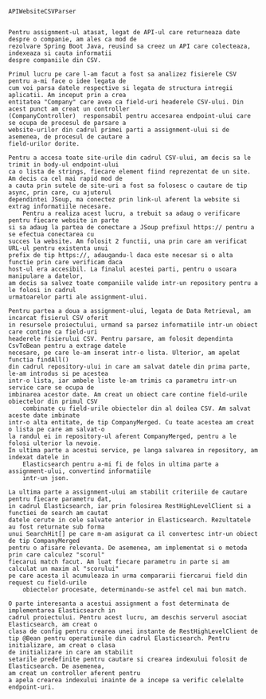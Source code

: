 	APIWebsiteCSVParser


	Pentru assignment-ul atasat, legat de API-ul care returneaza date despre o companie, am ales ca mod de 
	rezolvare Spring Boot Java, reusind sa creez un API care colecteaza, indexeaza si cauta informatii 
 	despre companiile din CSV.

	Primul lucru pe care l-am facut a fost sa analizez fisierele CSV pentru a-mi face o idee legata de 
 	cum voi parsa datele respective si legata de structura intregii	aplicatii. Am inceput prin a crea 
 	entitatea "Company" care avea ca field-uri headerele CSV-ului. Din acest punct am creat un controller 
 	(CompanyController)  responsabil pentru accesarea endpoint-ului care se ocupa de procesul de parsare a 
 	website-urilor din cadrul primei parti a assignment-ului si de asemenea, de procesul de cautare a 
  	field-urilor dorite.

	Pentru a accesa toate site-urile din cadrul CSV-ului, am decis sa le trimit in body-ul endpoint-ului 
 	ca o lista de strings, fiecare element fiind reprezentat de un site. Am decis ca cel mai rapid mod de 
  	a cauta prin sutele de site-uri a fost sa folosesc o cautare de tip async, prin care, cu ajutorul 
   	dependintei JSoup, ma conectez prin link-ul aferent la website si extrag informatiile necesare. 
    	Pentru a realiza acest lucru, a trebuit sa adaug o verificare pentru fiecare website in parte 
	si sa adaug la partea de conectare a JSoup prefixul https:// pentru a se efectua conectarea cu 
 	succes la website. Am folosit 2 functii, una prin care am verificat URL-ul pentru existenta unui 
  	prefix de tip https://, adaugandu-l daca este necesar si o alta functie prin care verificam daca 
   	host-ul era accesibil. La finalul acestei parti, pentru o usoara manipulare a datelor, 
 	am decis sa salvez toate companiile valide intr-un repository pentru a le folosi in cadrul 
  	urmatoarelor parti ale assignment-ului.

	Pentru partea a doua a assignment-ului, legata de Data Retrieval, am incarcat fisierul CSV oferit 
 	in resursele proiectului, urmand sa parsez informatiile intr-un obiect care contine ca field-uri 
  	headerele fisierului CSV. Pentru parsare, am folosit dependinta CsvToBean pentru a extrage datele 
   	necesare, pe care le-am inserat intr-o lista. Ulterior, am apelat functia findAll() 
 	din cadrul repository-ului in care am salvat datele din prima parte, le-am introdus si pe acestea 
  	intr-o lista, iar ambele liste le-am trimis ca parametru intr-un service care se ocupa de 
   	imbinarea acestor date. Am creat un obiect care contine field-urile obiectelor din primul CSV 
    	combinate cu field-urile obiectelor din al doilea CSV. Am salvat aceste date imbinate 
 	intr-o alta entitate, de tip CompanyMerged. Cu toate acestea am creat o lista pe care am salvat-o 
  	la randul ei in repository-ul aferent CompanyMerged, pentru a le folosi ulterior la nevoie. 
   	In ultima parte a acestui service, pe langa salvarea in repository, am indexat datele in 
    	Elasticsearch pentru a-mi fi de folos in ultima parte a assignment-ului, convertind informatiile 
     	intr-un json.

	La ultima parte a assignment-ului am stabilit criteriile de cautare pentru fiecare parametru dat, 
 	in cadrul Elasticsearch, iar prin folosirea RestHighLevelClient si a functiei de search am cautat 
  	datele cerute in cele salvate anterior in Elasticsearch. Rezultatele au fost returnate sub forma 
   	unui SearchHit[] pe care m-am asigurat ca il convertesc intr-un obiect de tip CompanyMerged 
 	pentru o afisare relevanta. De asemenea, am implementat si o metoda prin care calculez "scorul" 
  	fiecarui match facut. Am luat fiecare parametru in parte si am calculat un maxim al "scorului" 
   	pe care acesta il acumuleaza in urma compararii fiercarui field din request cu field-urile 
    	obiectelor procesate, determinandu-se astfel cel mai bun match.

	O parte interesanta a acestui assignment a fost determinata de implementarea Elasticsearch in 
 	cadrul proiectului. Pentru acest lucru, am deschis serverul asociat Elasticsearch, am creat o 
  	clasa de config pentru crearea unei instante de RestHighLevelClient de 
	tip @Bean pentru operatiunile din cadrul Elasticsearch. Pentru initializare, am creat o clasa 
 	de initializare in care am stabilit 
 	setarile predefinite pentru cautare si crearea indexului folosit de Elasticsearch. De asemenea, 
  	am creat un controller aferent pentru 
 	a apela crearea indexului inainte de a incepe sa verific celelalte endpoint-uri.
